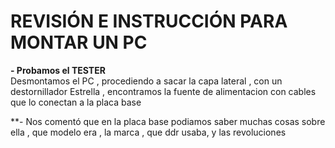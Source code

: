 # REVISIÓN E INSTRUCCIÓN PARA MONTAR UN PC  
**- Probamos el TESTER**  
Desmontamos el PC , procediendo a sacar la capa lateral , con un destornillador Estrella , encontramos la fuente de 
alimentacion con cables que lo conectan a la placa base

**- Nos comentó que en la placa base podiamos saber muchas cosas sobre ella , que modelo era , la marca , que ddr usaba,
y las revoluciones
